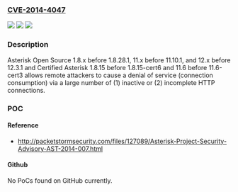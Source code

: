 ### [CVE-2014-4047](https://cve.mitre.org/cgi-bin/cvename.cgi?name=CVE-2014-4047)
![](https://img.shields.io/static/v1?label=Product&message=n%2Fa&color=blue)
![](https://img.shields.io/static/v1?label=Version&message=n%2Fa&color=blue)
![](https://img.shields.io/static/v1?label=Vulnerability&message=n%2Fa&color=brighgreen)

### Description

Asterisk Open Source 1.8.x before 1.8.28.1, 11.x before 11.10.1, and 12.x before 12.3.1 and Certified Asterisk 1.8.15 before 1.8.15-cert6 and 11.6 before 11.6-cert3 allows remote attackers to cause a denial of service (connection consumption) via a large number of (1) inactive or (2) incomplete HTTP connections.

### POC

#### Reference
- http://packetstormsecurity.com/files/127089/Asterisk-Project-Security-Advisory-AST-2014-007.html

#### Github
No PoCs found on GitHub currently.

